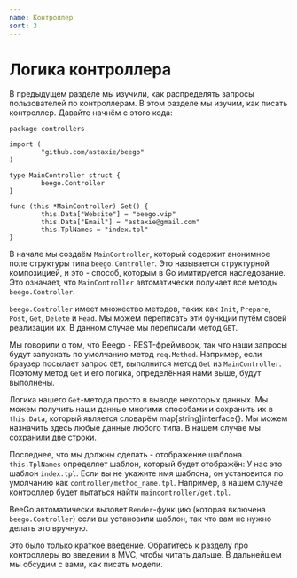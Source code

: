 ```yaml
---
name: Контроллер
sort: 3
---
```


# Логика контроллера

В предыдущем разделе мы изучили, как распределять запросы пользователей по контроллерам. В этом разделе мы изучим, как писать контроллер. Давайте начнём с этого кода:

```
package controllers

import (
        "github.com/astaxie/beego"
)

type MainController struct {
        beego.Controller
}

func (this *MainController) Get() {
        this.Data["Website"] = "beego.vip"
        this.Data["Email"] = "astaxie@gmail.com"
        this.TplNames = "index.tpl"
}
```

В начале мы создаём `MainController`, который содержит анонимное поле структуры типа `beego.Controller`. Это называется структурной композицией, и это - способ, которым в Go имитируется наследование. Это означает, что `MainController` автоматически получает все методы `beego.Controller`.

`beego.Controller` имеет множество методов, таких как `Init`, `Prepare`, `Post`, `Get`, `Delete` и `Head`. Мы можем переписать эти функции путём своей реализации их. В данном случае мы переписали метод `GET`.

Мы говорили о том, что Beego - REST-фреймворк, так что наши запросы будут запускать по умолчанию метод `req.Method`. Например, если браузер посылает запрос `GET`, выполнится метод `Get` из `MainController`. Поэтому метод `Get` и его логика, определённая нами выше, будут выполнены.

Логика нашего `Get`-метода просто в выводе некоторых данных. Мы можем получить наши данные многими способами и сохранить их в `this.Data`, который является словарём map[string]interface{}. Мы можем назначить здесь любые данные любого типа. В нашем случае мы сохранили две строки.

Последнее, что мы должны сделать - отображение шаблона. `this.TplNames` определяет шаблон, который будет отображён: У нас это шаблон `index.tpl`. Если вы не укажите имя шаблона, он установится по умолчанию как `controller/method_name.tpl`. Например, в нашем случае контроллер будет пытаться найти `maincontroller/get.tpl`.

BeeGo автоматически вызовет `Render`-функцию (которая включена `beego.Controller`) если вы установили шаблон, так что вам не нужно делать это вручную.

Это было только краткое введение. Обратитесь к разделу про контроллеры во введении в MVC, чтобы читать дальше. В дальнейшем мы обсудим с вами, как писать модели.
